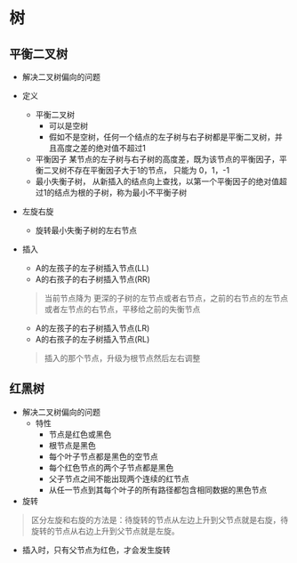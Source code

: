 # 树  
## 平衡二叉树 
- 解决二叉树偏向的问题
- 定义
  - 平衡二叉树
    - 可以是空树
    - 假如不是空树，任何一个结点的左子树与右子树都是平衡二叉树，并且高度之差的绝对值不超过1
  - 平衡因子 某节点的左子树与右子树的高度差，既为该节点的平衡因子，平衡二叉树不存在平衡因子大于1的节点， 只能为 0，1，-1
  - 最小失衡子树， 从新插入的结点向上查找，以第一个平衡因子的绝对值超过1的结点为根的子树，称为最小不平衡子树 
- 左旋右旋
    - 旋转最小失衡子树的左右节点
        
- 插入
    - A的左孩子的左子树插入节点(LL)
    - A的右孩子的右子树插入节点(RR)
    > 当前节点降为 更深的子树的左节点或者右节点，之前的右节点的左节点或者左节点的右节点，平移给之前的失衡节点
    - A的左孩子的右子树插入节点(LR)
    - A的右孩子的左子树插入节点(RL)
    > 插入的那个节点，升级为根节点然后左右调整
    
## 红黑树
- 解决二叉树偏向的问题
    - 特性
        - 节点是红色或黑色
        - 根节点是黑色
        - 每个叶子节点都是黑色的空节点
        - 每个红色节点的两个子节点都是黑色
        - 父子节点之间不能出现两个连续的红节点
        - 从任一节点到其每个叶子的所有路径都包含相同数据的黑色节点
- 旋转 
 > 区分左旋和右旋的方法是：待旋转的节点从左边上升到父节点就是右旋，待旋转的节点从右边上升到父节点就是左旋。
 - 插入时，只有父节点为红色，才会发生旋转